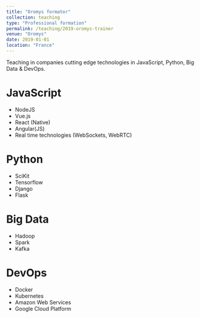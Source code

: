 ```yaml
---
title: "Oromys formator"
collection: teaching
type: "Professional formation"
permalink: /teaching/2019-oromys-trainer
venue: "Oromys"
date: 2019-01-01
location: "France"
---
```


Teaching in companies cutting edge technologies in JavaScript, Python, Big Data & DevOps.

JavaScript
======
* NodeJS
* Vue.js
* React (Native)
* Angular(JS)
* Real time technologies (WebSockets, WebRTC)

Python
======
* SciKit
* Tensorflow
* Django
* Flask

Big Data
======
* Hadoop
* Spark
* Kafka

DevOps
======
* Docker
* Kubernetes
* Amazon Web Services
* Google Cloud Platform